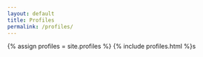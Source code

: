 ```yaml
---
layout: default
title: Profiles
permalink: /profiles/
---
```

{% assign profiles = site.profiles %}
{% include profiles.html %}s
